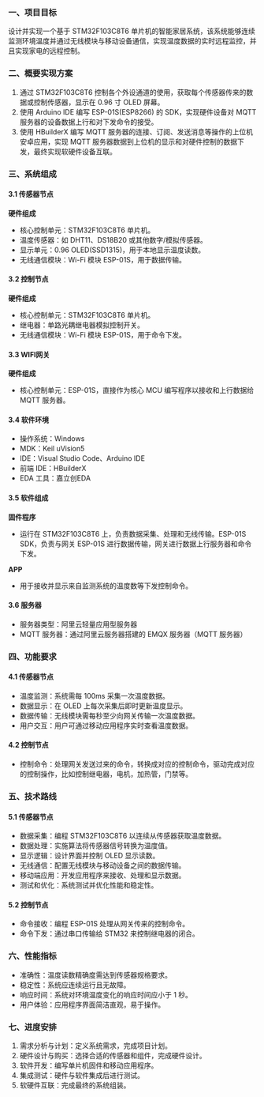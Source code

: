 ### 一、项目目标

设计并实现一个基于 STM32F103C8T6 单片机的智能家居系统，该系统能够连续监测环境温度并通过无线模块与移动设备通信，实现温度数据的实时远程监控，并且实现家电的远程控制。

### 二、概要实现方案

1. 通过 STM32F103C8T6 控制各个外设通道的使用，获取每个传感器传来的数据或控制传感器，显示在 0.96 寸 OLED 屏幕。
2. 使用 Arduino IDE 编写 ESP-01S(ESP8266) 的 SDK，实现硬件设备对 MQTT 服务器的设备数据上行和对下发命令的接受。
3. 使用 HBuilderX 编写 MQTT 服务器的连接、订阅、发送消息等操作的上位机安卓应用，实现 MQTT 服务器数据到上位机的显示和对硬件控制的数据下发，最终实现软硬件设备互联。

### 三、系统组成

#### 3.1 传感器节点

**硬件组成**
- 核心控制单元：STM32F103C8T6 单片机。
- 温度传感器：如 DHT11、DS18B20 或其他数字/模拟传感器。
- 显示单元：0.96 OLED(SSD1315)，用于本地显示温度读数。
- 无线通信模块：Wi-Fi 模块 ESP-01S，用于数据传输。

#### 3.2 控制节点

**硬件组成**
- 核心控制单元：STM32F103C8T6 单片机。
- 继电器：单路光耦继电器模拟控制开关。
- 无线通信模块：Wi-Fi 模块 ESP-01S，用于命令下发。

#### 3.3 WIFI网关

**硬件组成**
- 核心控制单元：ESP-01S，直接作为核心 MCU 编写程序以接收和上行数据给 MQTT 服务器。

#### 3.4 软件环境

- 操作系统：Windows
- MDK：Keil uVision5
- IDE：Visual Studio Code、Arduino IDE
- 前端 IDE：HBuilderX
- EDA 工具：嘉立创EDA

#### 3.5 软件组成

**固件程序**
- 运行在 STM32F103C8T6 上，负责数据采集、处理和无线传输。ESP-01S SDK，负责与网关 ESP-01S 进行数据传输，网关进行数据上行服务器和命令下发。

**APP**
- 用于接收并显示来自监测系统的温度数等下发控制命令。

#### 3.6 服务器

- 服务器类型：阿里云轻量应用型服务器
- MQTT 服务器：通过阿里云服务器搭建的 EMQX 服务器（MQTT 服务器）

### 四、功能要求

#### 4.1 传感器节点

- 温度监测：系统需每 100ms 采集一次温度数据。
- 数据显示：在 OLED 上每次采集后即时更新温度显示。
- 数据传输：无线模块需每秒至少向网关传输一次温度数据。
- 用户交互：用户可通过移动应用程序实时查看温度数据。

#### 4.2 控制节点

- 控制命令：处理网关发送过来的命令，转换成对应的控制命令，驱动完成对应的控制操作，比如控制继电器，电机，加热管，门禁等。

### 五、技术路线

#### 5.1 传感器节点

- 数据采集：编程 STM32F103C8T6 以连续从传感器获取温度数据。
- 数据处理：实施算法将传感器信号转换为温度值。
- 显示逻辑：设计界面并控制 OLED 显示读数。
- 无线通信：配置无线模块与移动设备之间的数据传输。
- 移动端应用：开发应用程序来接收、处理和显示数据。
- 测试和优化：系统测试并优化性能和稳定性。

#### 5.2 控制节点

- 命令接收：编程 ESP-01S 处理从网关传来的控制命令。
- 命令下发：通过串口传输给 STM32 来控制继电器的闭合。

### 六、性能指标

- 准确性：温度读数精确度需达到传感器规格要求。
- 稳定性：系统应连续运行且无故障。
- 响应时间：系统对环境温度变化的响应时间应小于 1 秒。
- 用户体验：应用程序界面简洁直观，易于操作。

### 七、进度安排

1. 需求分析与计划：定义系统需求，完成项目计划。
2. 硬件设计与购买：选择合适的传感器和组件，完成硬件设计。
3. 软件开发：编写单片机固件和移动应用程序。
4. 集成测试：硬件与软件集成后进行测试。
5. 软硬件互联：完成最终的系统组装。
